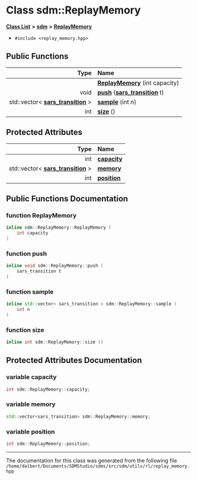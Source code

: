 
<NavBar active_item_id="2"/>

# Class sdm::ReplayMemory


[**Class List**](annotated.md) **>** [**sdm**](namespacesdm.md) **>** [**ReplayMemory**](classsdm_1_1ReplayMemory.md)





* `#include <replay_memory.hpp>`















## Public Functions

| Type | Name |
| ---: | :--- |
|   | [**ReplayMemory**](classsdm_1_1ReplayMemory.md#function-replaymemory) (int capacity) <br> |
|  void | [**push**](classsdm_1_1ReplayMemory.md#function-push) ([**sars\_transition**](namespacesdm.md#typedef-sars-transition) t) <br> |
|  std::vector&lt; [**sars\_transition**](namespacesdm.md#typedef-sars-transition) &gt; | [**sample**](classsdm_1_1ReplayMemory.md#function-sample) (int n) <br> |
|  int | [**size**](classsdm_1_1ReplayMemory.md#function-size) () <br> |




## Protected Attributes

| Type | Name |
| ---: | :--- |
|  int | [**capacity**](classsdm_1_1ReplayMemory.md#variable-capacity)  <br> |
|  std::vector&lt; [**sars\_transition**](namespacesdm.md#typedef-sars-transition) &gt; | [**memory**](classsdm_1_1ReplayMemory.md#variable-memory)  <br> |
|  int | [**position**](classsdm_1_1ReplayMemory.md#variable-position)  <br> |




## Public Functions Documentation


### function ReplayMemory 


```cpp
inline sdm::ReplayMemory::ReplayMemory (
    int capacity
) 
```



### function push 


```cpp
inline void sdm::ReplayMemory::push (
    sars_transition t
) 
```



### function sample 


```cpp
inline std::vector< sars_transition > sdm::ReplayMemory::sample (
    int n
) 
```



### function size 


```cpp
inline int sdm::ReplayMemory::size () 
```


## Protected Attributes Documentation


### variable capacity 


```cpp
int sdm::ReplayMemory::capacity;
```



### variable memory 


```cpp
std::vector<sars_transition> sdm::ReplayMemory::memory;
```



### variable position 


```cpp
int sdm::ReplayMemory::position;
```



------------------------------
The documentation for this class was generated from the following file `/home/dalbert/Documents/SDMStudio/sdms/src/sdm/utils/rl/replay_memory.hpp`